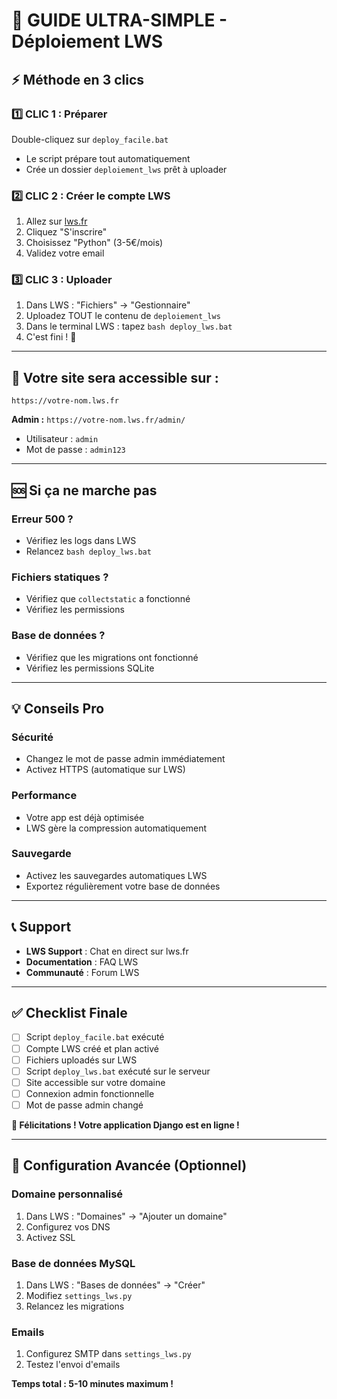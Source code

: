 # 🚀 GUIDE ULTRA-SIMPLE - Déploiement LWS

## ⚡ Méthode en 3 clics

### 1️⃣ **CLIC 1 : Préparer**
Double-cliquez sur `deploy_facile.bat`
- Le script prépare tout automatiquement
- Crée un dossier `deploiement_lws` prêt à uploader

### 2️⃣ **CLIC 2 : Créer le compte LWS**
1. Allez sur [lws.fr](https://www.lws.fr)
2. Cliquez "S'inscrire"
3. Choisissez "Python" (3-5€/mois)
4. Validez votre email

### 3️⃣ **CLIC 3 : Uploader**
1. Dans LWS : "Fichiers" → "Gestionnaire"
2. Uploadez TOUT le contenu de `deploiement_lws`
3. Dans le terminal LWS : tapez `bash deploy_lws.bat`
4. C'est fini ! 🎉

---

## 🎯 Votre site sera accessible sur :
`https://votre-nom.lws.fr`

**Admin :** `https://votre-nom.lws.fr/admin/`
- Utilisateur : `admin`
- Mot de passe : `admin123`

---

## 🆘 Si ça ne marche pas

### Erreur 500 ?
- Vérifiez les logs dans LWS
- Relancez `bash deploy_lws.bat`

### Fichiers statiques ?
- Vérifiez que `collectstatic` a fonctionné
- Vérifiez les permissions

### Base de données ?
- Vérifiez que les migrations ont fonctionné
- Vérifiez les permissions SQLite

---

## 💡 Conseils Pro

### Sécurité
- Changez le mot de passe admin immédiatement
- Activez HTTPS (automatique sur LWS)

### Performance
- Votre app est déjà optimisée
- LWS gère la compression automatiquement

### Sauvegarde
- Activez les sauvegardes automatiques LWS
- Exportez régulièrement votre base de données

---

## 📞 Support

- **LWS Support** : Chat en direct sur lws.fr
- **Documentation** : FAQ LWS
- **Communauté** : Forum LWS

---

## ✅ Checklist Finale

- [ ] Script `deploy_facile.bat` exécuté
- [ ] Compte LWS créé et plan activé
- [ ] Fichiers uploadés sur LWS
- [ ] Script `deploy_lws.bat` exécuté sur le serveur
- [ ] Site accessible sur votre domaine
- [ ] Connexion admin fonctionnelle
- [ ] Mot de passe admin changé

**🎉 Félicitations ! Votre application Django est en ligne !**

---

## 🔧 Configuration Avancée (Optionnel)

### Domaine personnalisé
1. Dans LWS : "Domaines" → "Ajouter un domaine"
2. Configurez vos DNS
3. Activez SSL

### Base de données MySQL
1. Dans LWS : "Bases de données" → "Créer"
2. Modifiez `settings_lws.py`
3. Relancez les migrations

### Emails
1. Configurez SMTP dans `settings_lws.py`
2. Testez l'envoi d'emails

**Temps total : 5-10 minutes maximum !**







